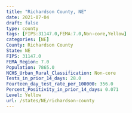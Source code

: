```yaml
---
title: "Richardson County, NE"
date: 2021-07-04
draft: false
type: county
tags: [FIPS:31147.0,FEMA:7.0,Non-core,Yellow]
categories: [NE]
County: Richardson County
State: NE
FIPS: 31147.0
FEMA_Region: 7.0
Population: 7865.0
NCHS_Urban_Rural_Classification: Non-core
Tests_in_prior_14_days: 28.0
Fourteen_day_test_rate_per_100000: 356.0
Percent_Positivity_in_prior_14_days: 0.071
Level: Yellow
url: /states/NE/richardson-county
---
```




